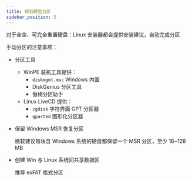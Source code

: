 ```yaml
---
title: 规划硬盘分区
sidebar_position: 5
---
```


对于全空、可完全重置硬盘：Linux 安装器都会提供安装建议，自动完成分区

手动分区的注意事项：

- 分区工具

  - WinPE 装机工具提供：
    - `diskmgmt.msc` Windows 内置
    - DiskGenius 分区工具
    - 傲梅分区助手
  - Linux LiveCD 提供：
    - `cgdisk` 字符界面 GPT 分区器
    - `gparted` 图形化分区器

- 保留 Windows MSR 恢复分区

  微软建议每块含 Windows 系统的硬盘都保留一个 MSR 分区，至少 16~128 MB

- 创建 Win 与 Linux 系统间共享数据区

  推荐 exFAT 格式分区

<!--
- 使用或挂载 EFI 分区：

  Ubuntu, Calamares 安装器称之为“引导器”，其他安装器挂载到 `/boot/efi`
-->
